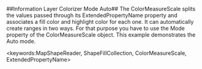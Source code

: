 ##Information Layer Colorizer Mode Auto##
The ColorMeasureScale splits the values passed through its ExtendedPropertyName property and associates a fill color and highlight color for each one. It can automatically create ranges in two ways. For that purpose you have to use the Mode property of the ColorMeasureScale object. This example demonstrates the Auto mode.

<keywords:MapShapeReader, ShapeFillCollection, ColorMeasureScale, ExtendedPropertyName> 
